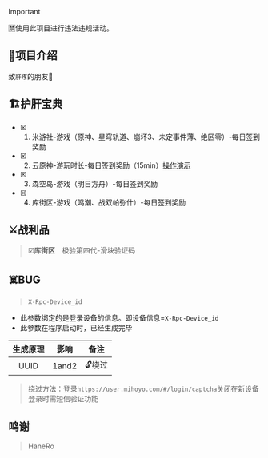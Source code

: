 > [!Important]
> 🈲使用此项目进行违法违规活动。

## 🏪项目介绍
致`肝疼`的朋友🍻


## 🏗️护肝宝典
- [x] 1. 米游社-游戏（原神、星穹轨道、崩坏3、未定事件薄、绝区零）-每日签到奖励
- [x] 2. 云原神-游玩时长-每日签到奖励（15min）[操作演示](https://www.bilibili.com/video/BV1NNbCehEvj/)
- [x] 3. 森空岛-游戏（明日方舟）-每日签到奖励
- [x] 4. 库街区-游戏（鸣潮、战双帕弥什）-每日签到奖励

## ⚔️战利品
> ☑️**库街区**&emsp;极验第四代-滑块验证码


## ☠️BUG
> `X-Rpc-Device_id`

- 此参数绑定的是登录设备的信息。即设备信息=`X-Rpc-Device_id`
- 此参数在程序启动时，已经生成完毕

| 生成原理 | 影响 |备注|
|:------:|:------:|:------:|
| UUID | 1and2 |🔓️绕过 |

> 绕过方法：登录`https://user.mihoyo.com/#/login/captcha`关闭在新设备登录时需短信验证功能

## 鸣谢
> HaneRo
